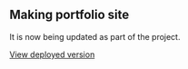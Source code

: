 ## Making portfolio site

 It is now being updated as part of the project.

[View deployed version](https://portfolio-umairriazdev.netlify.app/)
